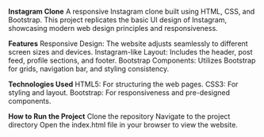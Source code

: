 
**Instagram Clone**
A responsive Instagram clone built using HTML, CSS, and Bootstrap. This project replicates the basic UI design of Instagram, showcasing modern web design principles and responsiveness.

**Features**
Responsive Design: The website adjusts seamlessly to different screen sizes and devices.
Instagram-like Layout: Includes the header, post feed, profile sections, and footer.
Bootstrap Components: Utilizes Bootstrap for grids, navigation bar, and styling consistency.

**Technologies Used**
HTML5: For structuring the web pages.
CSS3: For styling and layout.
Bootstrap: For responsiveness and pre-designed components.

**How to Run the Project**
Clone the repository
Navigate to the project directory
Open the index.html file in your browser to view the website.
